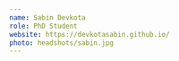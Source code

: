```yaml
---
name: Sabin Devkota
role: PhD Student
website: https://devkotasabin.github.io/ 
photo: headshots/sabin.jpg
---
```

